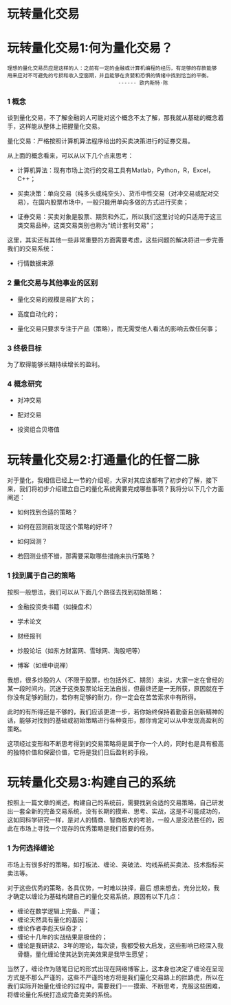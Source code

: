 # 玩转量化交易

# 玩转量化交易1:何为量化交易？

	理想的量化交易员应是这样的人：之前有一定的金融或计算机编程的经历，有足够的存款能够
	用来应对不可避免的亏损和收入空窗期，并且能够在贪婪和恐惧的情绪中找到恰当的平衡。
										------ 欧内斯特·陈

### 1 概念

谈到量化交易，不了解金融的人可能对这个概念不太了解，那我就从基础的概念着手，这样能从整体上把握量化交易。

量化交易：严格按照计算机算法程序给出的买卖决策进行的证券交易。

从上面的概念看来，可以从以下几个点来思考：

* 计算机算法：现有市场上流行的交易工具有Matlab，Python，R，Excel，C++；

* 买卖决策：单向交易（纯多头或纯空头）、货币中性交易（对冲交易或配对交易），在国内股票市场中，一般只能用单向多做的方式进行买卖；

* 证券交易：买卖对象是股票、期货和外汇，所以我们这里讨论的只适用于这三类交易品种，这类交易类别也称为“统计套利交易”；

这里，其实还有其他一些非常重要的方面需要考虑，这些问题的解决将进一步完善我们的交易系统：

* 行情数据来源

### 2 量化交易与其他事业的区别

* 量化交易的规模是易扩大的；

* 高度自动化的；

* 量化交易只要求专注于产品（策略），而无需受他人看法的影响去做任何事；

### 3 终极目标

为了取得能够长期持续增长的盈利。

### 4 概念研究

* 对冲交易

* 配对交易

* 投资组合贝塔值

# 玩转量化交易2:打通量化的任督二脉

对于量化，我相信已经上一节的介绍呢，大家对其应该都有了初步的了解，接下来，我们将初步介绍建立自己的量化系统需要完成哪些事项？我将分以下几个方面阐述：

* 如何找到合适的策略？

* 如何在回测前发现这个策略的好坏？

* 如何回测？

* 若回测业绩不错，那需要采取哪些措施来执行策略？

### 1 找到属于自己的策略

按照一般想法，我们可以从下面几个路径去找到初始策略：

* 金融投资类书籍（如操盘术）

* 学术论文

* 财经报刊

* 炒股论坛（如东方财富网、雪球网、淘股吧等）

* 博客（如缠中说禅）

我想，很多炒股的人（不限于股票，也包括外汇、期货）来说，大家一定在曾经的某一段时间内，沉迷于这类股票论坛无法自拔，但最终还是一无所获，原因就在于你没有足够的耐力，若你有足够的耐力，你一定会在苦苦索求中有所得。

此时的有所得还是不够的，我们应该更进一步，若你始终保持着勤奋且创新精神的话，能够对找到的基础或初始策略进行各种变形，那你肯定可以从中发现高盈利的策略。

这项经过变形和不断思考得到的交易策略将是属于你一个人的，同时也是具有极高的独特价值和保密价值，它将是我们日后盈利的手段。

# 玩转量化交易3:构建自己的系统

按照上一篇文章的阐述，构建自己的系统前，需要找到合适的交易策略，自己研发出一套全新的完备交易系统，没有长期的摸索、思考、实战，这是不可能成功的，这如同科学研究一样，是对人的情商、智商极大的考验，一般人是没法胜任的，因此在市场上寻找一个现存的优秀策略是我们首要的任务。

### 1 为何选择缠论
市场上有很多好的策略，如打板法、缠论、突破法、均线系统买卖法、技术指标买卖法等。

对于这些优秀的策略，各具优势，一时难以抉择，最后 想来想去，充分比较，我才确定以缠论为基础构建自己的量化交易系统，原因有以下几点：

* 缠论在数学逻辑上完备、严谨；
* 缠论天然具有量化的基因；
* 缠论作者李彪天纵奇才；
* 缠论十几年的实战结果是极佳的；
* 缠论是我研读2、3年的理论，每次读，我都受极大启发，这些影响已经深入我骨髓，量化缠论使其达到完美效果是我毕生愿望；

当然了，缠论作为随笔日记的形式出现在网络博客上，这本身也决定了缠论在呈现方式是不那么严谨的，这些不严谨的地方将是我们量化交易路上的拦路虎，所以在我们实际开始量化缠论的过程中，需要我们一一摸索、不断思考，克服这些困难，将缠论量化系统打造成完备完美的系统。